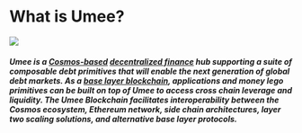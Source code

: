 # What is Umee?

![](/bg/what-is-umee.png)

#### *Umee is a [Cosmos-based](/learn-the-basics/cosmos-basics/what-is-cosmos) [decentralized finance](/learn-the-basics/defi-basics/what-is-defi) hub supporting a suite of composable debt primitives that will enable the next generation of global debt markets. As a [base layer blockchain](/learn-the-basics/blockchain-basics/what-is-blockchain), applications and money lego primitives can be built on top of Umee to access cross chain leverage and liquidity. The Umee Blockchain facilitates interoperability between the Cosmos ecosystem, Ethereum network, side chain architectures, layer two scaling solutions, and alternative base layer protocols.*


